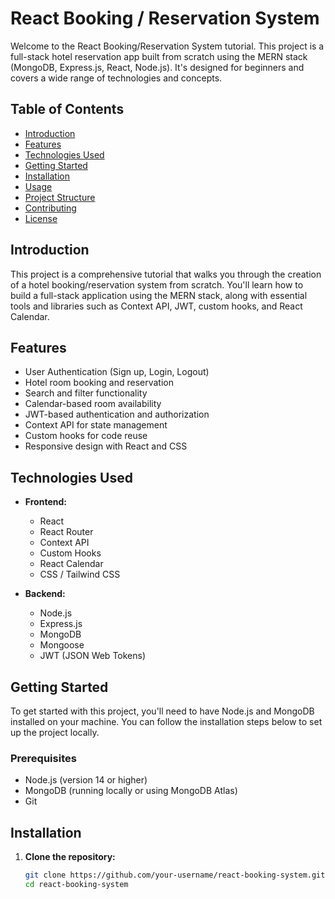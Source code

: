 # React Booking / Reservation System

Welcome to the React Booking/Reservation System tutorial. This project is a full-stack hotel reservation app built from scratch using the MERN stack (MongoDB, Express.js, React, Node.js). It's designed for beginners and covers a wide range of technologies and concepts.

## Table of Contents

- [Introduction](#introduction)
- [Features](#features)
- [Technologies Used](#technologies-used)
- [Getting Started](#getting-started)
- [Installation](#installation)
- [Usage](#usage)
- [Project Structure](#project-structure)
- [Contributing](#contributing)
- [License](#license)

## Introduction

This project is a comprehensive tutorial that walks you through the creation of a hotel booking/reservation system from scratch. You'll learn how to build a full-stack application using the MERN stack, along with essential tools and libraries such as Context API, JWT, custom hooks, and React Calendar.

## Features

- User Authentication (Sign up, Login, Logout)
- Hotel room booking and reservation
- Search and filter functionality
- Calendar-based room availability
- JWT-based authentication and authorization
- Context API for state management
- Custom hooks for code reuse
- Responsive design with React and CSS

## Technologies Used

- **Frontend:**
  - React
  - React Router
  - Context API
  - Custom Hooks
  - React Calendar
  - CSS / Tailwind CSS

- **Backend:**
  - Node.js
  - Express.js
  - MongoDB
  - Mongoose
  - JWT (JSON Web Tokens)

## Getting Started

To get started with this project, you'll need to have Node.js and MongoDB installed on your machine. You can follow the installation steps below to set up the project locally.

### Prerequisites

- Node.js (version 14 or higher)
- MongoDB (running locally or using MongoDB Atlas)
- Git

## Installation

1. **Clone the repository:**

   ```bash
   git clone https://github.com/your-username/react-booking-system.git
   cd react-booking-system
